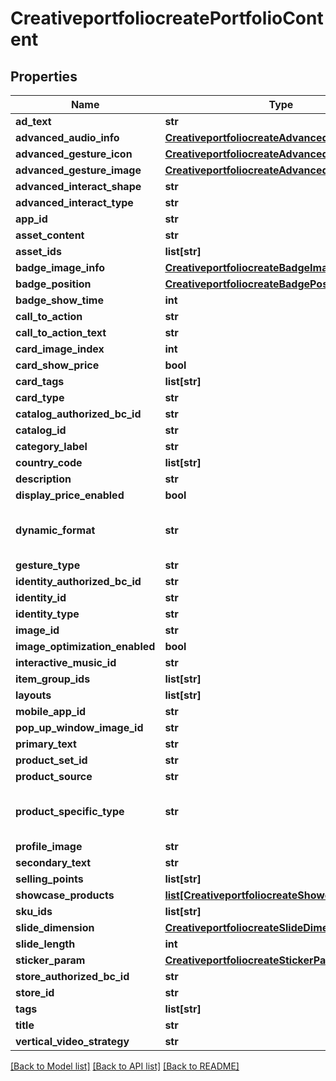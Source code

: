 # CreativeportfoliocreatePortfolioContent

## Properties
Name | Type | Description | Notes
------------ | ------------- | ------------- | -------------
**ad_text** | **str** |  | [optional] 
**advanced_audio_info** | [**CreativeportfoliocreateAdvancedAudioInfo**](CreativeportfoliocreateAdvancedAudioInfo.md) |  | [optional] 
**advanced_gesture_icon** | [**CreativeportfoliocreateAdvancedGestureIcon**](CreativeportfoliocreateAdvancedGestureIcon.md) |  | [optional] 
**advanced_gesture_image** | [**CreativeportfoliocreateAdvancedGestureImage**](CreativeportfoliocreateAdvancedGestureImage.md) |  | [optional] 
**advanced_interact_shape** | **str** |  | [optional] 
**advanced_interact_type** | **str** |  | [optional] 
**app_id** | **str** |  | [optional] 
**asset_content** | **str** |  | [optional] 
**asset_ids** | **list[str]** |  | [optional] 
**badge_image_info** | [**CreativeportfoliocreateBadgeImageInfo**](CreativeportfoliocreateBadgeImageInfo.md) |  | [optional] 
**badge_position** | [**CreativeportfoliocreateBadgePosition**](CreativeportfoliocreateBadgePosition.md) |  | [optional] 
**badge_show_time** | **int** |  | [optional] 
**call_to_action** | **str** |  | [optional] 
**call_to_action_text** | **str** |  | [optional] 
**card_image_index** | **int** |  | [optional] 
**card_show_price** | **bool** |  | [optional] 
**card_tags** | **list[str]** |  | [optional] 
**card_type** | **str** |  | [optional] 
**catalog_authorized_bc_id** | **str** |  | [optional] 
**catalog_id** | **str** |  | [optional] 
**category_label** | **str** |  | [optional] 
**country_code** | **list[str]** |  | [optional] 
**description** | **str** |  | [optional] 
**display_price_enabled** | **bool** |  | [optional] 
**dynamic_format** | **str** |  | [optional] [default to 'UNSET']
**gesture_type** | **str** |  | [optional] 
**identity_authorized_bc_id** | **str** |  | [optional] 
**identity_id** | **str** |  | [optional] 
**identity_type** | **str** |  | [optional] 
**image_id** | **str** |  | [optional] 
**image_optimization_enabled** | **bool** |  | [optional] 
**interactive_music_id** | **str** |  | [optional] 
**item_group_ids** | **list[str]** |  | [optional] 
**layouts** | **list[str]** |  | [optional] 
**mobile_app_id** | **str** |  | [optional] 
**pop_up_window_image_id** | **str** |  | [optional] 
**primary_text** | **str** |  | [optional] 
**product_set_id** | **str** |  | [optional] 
**product_source** | **str** |  | [optional] 
**product_specific_type** | **str** |  | [optional] [default to 'UNSET']
**profile_image** | **str** |  | [optional] 
**secondary_text** | **str** |  | [optional] 
**selling_points** | **list[str]** |  | [optional] 
**showcase_products** | [**list[CreativeportfoliocreateShowcaseProducts]**](CreativeportfoliocreateShowcaseProducts.md) |  | [optional] 
**sku_ids** | **list[str]** |  | [optional] 
**slide_dimension** | [**CreativeportfoliocreateSlideDimension**](CreativeportfoliocreateSlideDimension.md) |  | [optional] 
**slide_length** | **int** |  | [optional] 
**sticker_param** | [**CreativeportfoliocreateStickerParam**](CreativeportfoliocreateStickerParam.md) |  | [optional] 
**store_authorized_bc_id** | **str** |  | [optional] 
**store_id** | **str** |  | [optional] 
**tags** | **list[str]** |  | [optional] 
**title** | **str** |  | [optional] 
**vertical_video_strategy** | **str** |  | [optional] 

[[Back to Model list]](../README.md#documentation-for-models) [[Back to API list]](../README.md#documentation-for-api-endpoints) [[Back to README]](../README.md)

